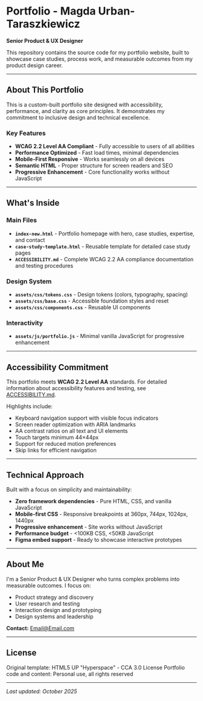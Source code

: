 # Portfolio - Magda Urban-Taraszkiewicz

**Senior Product & UX Designer**

This repository contains the source code for my portfolio website, built to showcase case studies, process work, and measurable outcomes from my product design career.

---

## About This Portfolio

This is a custom-built portfolio site designed with accessibility, performance, and clarity as core principles. It demonstrates my commitment to inclusive design and technical excellence.

### Key Features

- **WCAG 2.2 Level AA Compliant** - Fully accessible to users of all abilities
- **Performance Optimized** - Fast load times, minimal dependencies
- **Mobile-First Responsive** - Works seamlessly on all devices
- **Semantic HTML** - Proper structure for screen readers and SEO
- **Progressive Enhancement** - Core functionality works without JavaScript

---

## What's Inside

### Main Files

- **`index-new.html`** - Portfolio homepage with hero, case studies, expertise, and contact
- **`case-study-template.html`** - Reusable template for detailed case study pages
- **`ACCESSIBILITY.md`** - Complete WCAG 2.2 AA compliance documentation and testing procedures

### Design System

- **`assets/css/tokens.css`** - Design tokens (colors, typography, spacing)
- **`assets/css/base.css`** - Accessible foundation styles and reset
- **`assets/css/components.css`** - Reusable UI components

### Interactivity

- **`assets/js/portfolio.js`** - Minimal vanilla JavaScript for progressive enhancement

---

## Accessibility Commitment

This portfolio meets **WCAG 2.2 Level AA** standards. For detailed information about accessibility features and testing, see [ACCESSIBILITY.md](ACCESSIBILITY.md).

Highlights include:
- Keyboard navigation support with visible focus indicators
- Screen reader optimization with ARIA landmarks
- AA contrast ratios on all text and UI elements
- Touch targets minimum 44×44px
- Support for reduced motion preferences
- Skip links for efficient navigation

---

## Technical Approach

Built with a focus on simplicity and maintainability:
- **Zero framework dependencies** - Pure HTML, CSS, and vanilla JavaScript
- **Mobile-first CSS** - Responsive breakpoints at 360px, 744px, 1024px, 1440px
- **Progressive enhancement** - Site works without JavaScript
- **Performance budget** - <100KB CSS, <50KB JavaScript
- **Figma embed support** - Ready to showcase interactive prototypes

---

## About Me

I'm a Senior Product & UX Designer who turns complex problems into measurable outcomes. I focus on:
- Product strategy and discovery
- User research and testing
- Interaction design and prototyping
- Design systems and leadership

**Contact:** Email@Email.com

---

## License

Original template: HTML5 UP "Hyperspace" - CCA 3.0 License
Portfolio code and content: Personal use, all rights reserved

---

_Last updated: October 2025_
